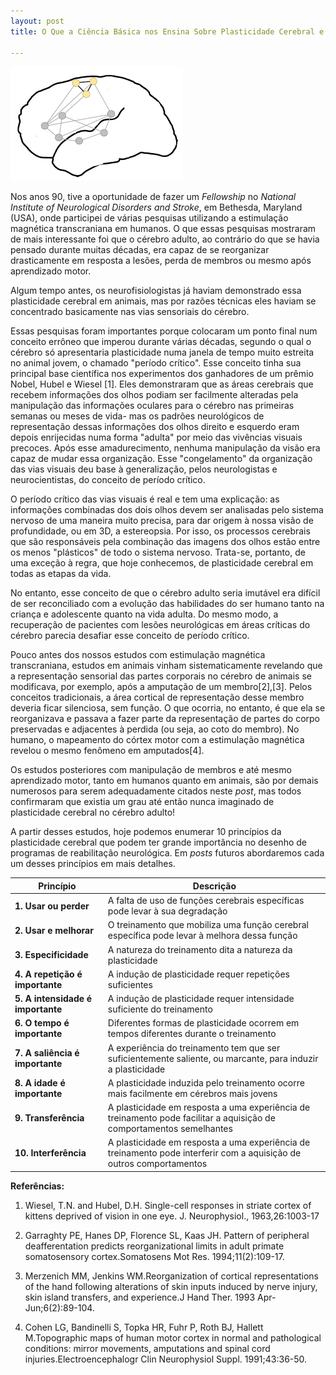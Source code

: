 ```yaml
---
layout: post
title: O Que a Ciência Básica nos Ensina Sobre Plasticidade Cerebral e Reabilitação Neurológica-I

---
```


![ ](/images/plasticity.png)

Nos anos 90, tive a oportunidade de fazer um _Fellowship_ no _National Institute of Neurological Disorders and Stroke_, em  Bethesda, Maryland (USA), onde participei de várias pesquisas utilizando a estimulação magnética transcraniana em humanos. O que essas pesquisas mostraram de mais interessante foi que o cérebro adulto, ao contrário do que se havia pensado durante muitas décadas, era capaz de se  reorganizar drasticamente em resposta a lesões, perda de membros ou mesmo após aprendizado motor.

Algum tempo antes, os neurofisiologistas já haviam demonstrado essa plasticidade cerebral em animais, mas por razões técnicas eles haviam se concentrado basicamente nas vias sensoriais do cérebro.

Essas pesquisas foram importantes porque colocaram um ponto final num conceito errôneo que imperou durante várias décadas, segundo o qual o cérebro só apresentaria plasticidade numa janela de tempo muito estreita no animal jovem, o chamado "período crítico". Esse conceito tinha sua principal base científica nos experimentos dos ganhadores de um prêmio Nobel, Hubel e Wiesel [1]. Eles demonstraram que as áreas cerebrais que recebem informações dos olhos podiam ser facilmente alteradas pela manipulação das informações oculares para o cérebro nas primeiras semanas ou meses de vida- mas os padrões neurológicos de representação dessas informações dos olhos direito e esquerdo eram depois enrijecidas numa forma "adulta" por  meio das vivências visuais precoces. Após esse amadurecimento, nenhuma manipulação da visão era capaz de mudar essa organização. Esse "congelamento" da organização das vias visuais deu base à generalização, pelos neurologistas e neurocientistas, do conceito de período crítico.

O período crítico das vias visuais é real e tem uma explicação: as informações combinadas dos dois olhos devem ser analisadas pelo sistema nervoso de uma maneira muito precisa, para dar origem à nossa visão de profundidade, ou em 3D, a estereopsia. Por isso, os processos cerebrais que são responsáveis pela combinação das imagens dos olhos estão entre os menos "plásticos" de todo o sistema nervoso. Trata-se, portanto, de uma exceção à regra, que hoje conhecemos, de plasticidade cerebral em todas as etapas da vida.

No entanto, esse conceito de que o cérebro adulto seria imutável era difícil de ser reconciliado com a evolução das habilidades do ser humano tanto na criança e adolescente quanto na vida adulta. Do mesmo modo, a recuperação de pacientes com lesões neurológicas em áreas críticas do cérebro parecia desafiar esse conceito de período crítico.

Pouco antes dos nossos estudos com estimulação magnética transcraniana, estudos em animais vinham sistematicamente revelando que a representação sensorial das partes corporais no cérebro de animais se modificava, por exemplo, após a amputação de um membro[2],[3]. Pelos  conceitos tradicionais, a área cortical de representação desse membro deveria ficar silenciosa, sem função. O que ocorria, no entanto, é que ela se reorganizava e passava a fazer parte da representação  de partes do corpo preservadas e adjacentes à  perdida (ou seja, ao coto do membro). No humano,  o mapeamento do córtex motor com a estimulação magnética revelou o mesmo fenômeno em amputados[4].

Os estudos posteriores com manipulação de membros e até mesmo aprendizado motor, tanto em humanos quanto  em animais, são por demais numerosos para serem adequadamente citados neste _post_, mas todos confirmaram que existia um grau até  então nunca imaginado de plasticidade cerebral no cérebro adulto!

A partir desses estudos, hoje podemos enumerar 10 princípios da plasticidade cerebral que podem ter grande importância no desenho de programas de reabilitação neurológica. Em _posts_ futuros abordaremos cada um desses princípios em mais detalhes.

|**Princípio** | **Descrição**|
|---|---|
| **1. Usar ou perder** | A falta de uso de funções cerebrais específicas pode levar à sua degradação|
| **2. Usar e melhorar** | O treinamento que mobiliza uma função cerebral específica pode levar à melhora dessa função|
| **3. Especificidade** | A natureza do treinamento dita a natureza da plasticidade|
| **4. A repetição é importante** | A indução de plasticidade requer repetições suficientes|
| **5. A intensidade é importante** | A indução de plasticidade requer intensidade suficiente do treinamento|
| **6. O tempo é importante** | Diferentes formas de plasticidade ocorrem em tempos diferentes durante o treinamento|
| **7. A saliência é importante** | A experiência do treinamento tem que ser suficientemente saliente, ou marcante, para induzir a plasticidade|
| **8. A idade é importante** | A plasticidade induzida pelo treinamento ocorre mais facilmente em cérebros mais jovens|
| **9. Transferência** | A plasticidade em resposta a uma experiência de treinamento pode facilitar a aquisição de comportamentos semelhantes| 
| **10. Interferência** | A plasticidade em resposta a uma experiência de treinamento pode interferir com a aquisição de outros comportamentos|

**Referências:**

1. Wiesel, T.N. and Hubel, D.H. Single-cell responses in striate cortex of kittens deprived of vision in one eye. J. Neurophysiol., 1963,26:1003-17

2. Garraghty PE, Hanes DP, Florence SL, Kaas JH. Pattern of peripheral deafferentation predicts reorganizational limits in adult primate somatosensory cortex.Somatosens Mot Res. 1994;11(2):109-17.

3. Merzenich MM, Jenkins WM.Reorganization of cortical representations of the hand following alterations of skin inputs induced by nerve injury, skin island transfers, and experience.J Hand Ther. 1993 Apr-Jun;6(2):89-104.

4. Cohen LG, Bandinelli S, Topka HR, Fuhr P, Roth BJ, Hallett M.Topographic maps of human motor cortex in normal and pathological conditions: mirror movements, amputations and spinal cord injuries.Electroencephalogr Clin Neurophysiol Suppl. 1991;43:36-50.





